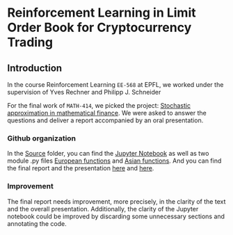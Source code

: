 # Reinforcement Learning in Limit Order Book for Cryptocurrency Trading

## Introduction

In the course Reinforcement Learning `EE-568` at EPFL, we worked under the supervision of Yves Rechner and Philipp J. Schneider 


For the final work of `MATH-414`, we picked the project: [Stochastic approximation in mathematical finance](Docs/stochastic_approximation.pdf). We were asked to answer the questions and deliver a report accompanied by an oral presentation.
### Github organization
In the [Source](Source) folder, you can find the [Jupyter Notebook](Source/Project.qmd) as well as two module .py files [European functions](Source/European_Functions.py) and [Asian functions](Source/Asian_Functions.py). And you can find the final report and the presentation [here](Docs/Project.pdf) and [here](Docs/Presentation.pdf).
### Improvement 
The final report needs improvement, more precisely, in the clarity of the text and the overall presentation. Additionally, the clarity of the Jupyter notebook could be improved by discarding some unnecessary sections and annotating the code.
